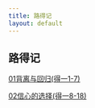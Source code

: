 ```yaml
---
title: 路得记
layout: default
---
```

## 路得记

[01背离与回归(得一1-7)](https://drive.google.com/file/d/1eznyfSkE6q-JfR4URqsG7BK-G-C-n-pd/view?usp=sharing)

[02信心的选择(得一8-18)](https://drive.google.com/file/d/10Q3VfjO3yBylcHym7sVS5ZtdFL8IrCXA/view?usp=sharing)



